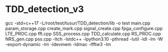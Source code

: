 # TDD_detection_v3

gcc -std=c++17 -L/root/test/tusur/TDD_detection/lib -o test main.cpp param_storage.cpp create_mark.cpp signal_create.cpp fpga_configure.cpp LTE_PROC.cpp fft.cpp SSS_process.cpp TDD_calculate.cpp RS_PROC.cpp NRS_gen.cpp pss.cpp -ltch -lstdc++ -lpython3.10 -pthread -lutil -ldl -lm -W -export-dynamic -lm -ldevmem -ldmac -lfftw3 -lm

